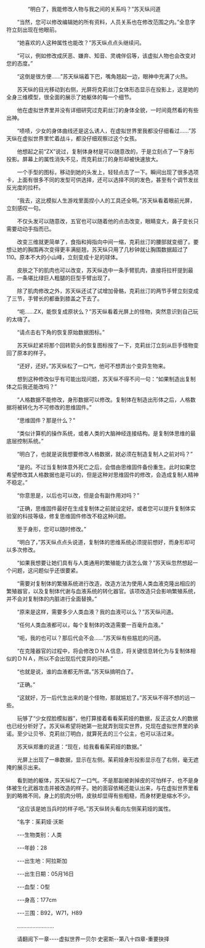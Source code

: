 <div class="read-content j_readContent" id="">
                <p>　　　　“明白了，我能修改人物与我之间的关系吗？”苏天纵问道<p>　　“当然，您可以修改编辑她的所有资料，人员关系也在修改范围之内。”全息字符立刻出现在他眼前。<p>　　“她喜欢的人这种属性也能改？”苏天纵点点头继续问。<p>　　“可以，例如修改成厌恶、嫌弃、知音、灵魂伴侣等，该虚拟人物也会改变对您的态度。”<p>　　“这倒是很方便……”苏天纵端着下巴，嘴角翘起一边，眼神中充满了火热。<p>　　苏天纵的目光移动到右侧，光屏将克莉丝汀女体形态显示在投影上，这是她的全身三维模型，很全面的展示了她躯体的每一个细节。<p>　　他在虚拟世界里并没有详细研究过克莉丝汀的身体全貌，一时间竟然看的有些出神。<p>　　“啧啧，少女的身体曲线还是这么诱人，在虚拟世界里我都没仔细看过……”苏天纵在虚拟世界里忙着战斗，都没仔细观察过这个女孩。<p>　　他想起之前“ZX”说过，复制体身材是可以随意改的，于是立刻点了一下身形投影。屏幕上的属性消失不见，而克莉丝汀的身形却被快速放大。<p>　　一个手型的图标，移动到她的头发上，轻轻点击了一下。瞬间出现了很多选项卡，上面有很多不同的发型可供选择，还可以选择不同的发色，甚至有个调节发丝反光度的拉杆。<p>　　“我去，这比模拟人生游戏里面捏小人的工具还全啊。”苏天纵看着眼前光屏，立刻感叹一句。<p>　　不仅头发可以随意改，五官也可以随着他的点击改变，眼睛变大，鼻子变长只需要动动手指而已。<p>　　改变三维就更简单了，食指和拇指向中间一缩，克莉丝汀的腰部就变细了。要想让她的胸围再次变得更丰满挺翘，苏天纵只用了几秒钟就让胸围数据超过了110。原本不大的小山峰，立刻变成十足的球体。<p>　　皮肤之下的肌肉也可以改变，苏天纵选中一条手臂肌肉，直接将拉杆提到最高，一条堪比绿巨人粗腿的巨型手臂出现了。<p>　　除了肌肉修改之外，苏天纵还试了试增加骨骼，克莉丝汀的两节手臂立刻变成了三节，手臂长的都垂到膝盖之下去了。<p>　　“呃……ZX，能恢复成原状么？”苏天纵看着光屏上的怪物，突然意识到自己玩的太嗨了。<p>　　“请点击右下角的恢复原始数据图标。”<p>　　苏天纵赶紧将那个回转箭头的恢复图标按了一下，克莉丝汀立刻从巨手怪物变回了原本的样子。<p>　　“还好，还好。”苏天纵松了一口气，他可不想弄出个变异生物来。<p>　　想到这种修改似乎有可能出现问题，苏天纵不得不问一句：“如果制造出复制体之后我还能改吗？”<p>　　“人格数据不能修改，身形数据可以修改。复制体在制造出形体之后，人格数据将被转化为不可修改的思维固件。”<p>　　“思维固件？那是什么？”<p>　　“类似计算机的操作系统，或者人类的大脑神经连接结构。是复制体思维的最底层控制系统。”<p>　　“明白了，也就是说我想要修改人格数据，就必须在制造复制人之前对吗？”<p>　　“是的。不过当复制体意外死亡之后，会借由思维固件备份重生。此时如果您希望修改其人格数据也是可以的，但是这种对思维固件的修改，会造成复制人精神不稳定。”<p>　　“你意思是，以后也可以改，但是会有副作用对吗？”<p>　　“正确，思维固件最好在生成复制体之前就设定好。或者您可以提升复制体实验室的科技等级，修复思维固件修改不稳这种问题。<p>　　至于身形，您可以随时修改。”<p>　　“明白了，”苏天纵点点头说道，复制体的思维系统必须提前想好，而身形却可以多次修改。<p>　　“如果我想要让她们具有与人类通用的繁殖能力该怎么做？”苏天纵忽然想起一个问题，这问题似乎还很要紧。<p>　　“需要对复制体的繁殖系统进行改造，改造方法为使用人类血液克隆出相应的繁殖器官，以及复制体代谢与血液系统的转化器官。该项改造只会影响繁殖系统，并不会对复制体的内脏进行全面替换。”<p>　　“原来是这样，需要多少人类血液？我的血液可以么？”苏天纵问道。<p>　　“任何人类血液都可以，每个复制体的改造需要一百毫升血液。”<p>　　“呃，我的也可以？那后代会不会……”苏天纵有些尴尬的问道。<p>　　“在克隆器官的过程中，将会修改ＤＮＡ信息，将关键信息转化为与复制体相似的ＤＮＡ，所以不会出现后代变异的问题。”<p>　　“也就是说，谁的血液都无所谓。”苏天纵搞明白了。<p>　　“正确。”<p>　　“这就好，万一后代生出来的是个怪物，那就尴尬了。”苏天纵不得不想的远一些。<p>　　玩够了“少女捏脸模拟器”，他打算接着看看茱莉娅的数据，反正这女人的数据也已经分析好了。苏天纵希望将她第一批就弄到现实世界，兑现在虚拟世界里的承诺。至少让贝爷、克莉丝汀明白，就算死去的三个公主，也可以活过来。<p>　　苏天纵郑重的说道：“现在，给我看看茱莉娅的数据。”<p>　　光屏上出现了一串数据，显示在左侧。茱莉娅身形投影显示在了右侧，毫无遮掩的展示出来。<p>　　看到她的躯体，苏天纵松了一口气。不是那副被剥掉皮的可怕样子，也不是身体被生化武器攻击并被改造的样子。她的面容依稀还能认出来，与在虚拟世界里看到的略微不同，身上的肌肉分明，皮肤却显得有些粗糙，而身材更是缩水不少。<p>　　“这应该是她当兵时的样子吧。”苏天纵转头看向左侧茱莉娅的属性。<p>　　“名字：茱莉娅·沃斯<p>　　---生物类别：人类<p>　　---年龄：28<p>　　---出生地：阿拉斯加<p>　　---出生日期：05月16日<p>　　---血型：O型<p>　　---身高：177cm<p>　　---三围：B92，W71，H89<p>　　……………………<p>　　请翻阅下一章----虚拟世界一贝尔·史密斯--第八十四章-重要抉择<p>　　<p> 
            </div>